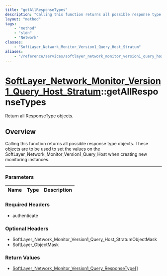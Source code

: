 ```yaml
---
title: "getAllResponseTypes"
description: "Calling this function returns all possible response type objects. These objects are to be used to set the values on the... "
layout: "method"
tags:
    - "method"
    - "sldn"
    - "Network"
classes:
    - "SoftLayer_Network_Monitor_Version1_Query_Host_Stratum"
aliases:
    - "/reference/services/softlayer_network_monitor_version1_query_host_stratum/getAllResponseTypes"
---
```

# [SoftLayer_Network_Monitor_Version1_Query_Host_Stratum](/reference/services/SoftLayer_Network_Monitor_Version1_Query_Host_Stratum)::getAllResponseTypes

Return all ResponseType objects.


## Overview 
Calling this function returns all possible response type objects. These objects are to be used to set the values on the SoftLayer_Network_Monitor_Version1_Query_Host when creating new monitoring instances. 

-----

### Parameters 
|Name | Type | Description |
| --- | --- | --- |


### Required Headers
* authenticate


### Optional Headers
* SoftLayer_Network_Monitor_Version1_Query_Host_StratumObjectMask
* SoftLayer_ObjectMask

### Return Values
* <a href='/reference/datatypes/SoftLayer_Network_Monitor_Version1_Query_ResponseType'>SoftLayer_Network_Monitor_Version1_Query_ResponseType[] </a>




